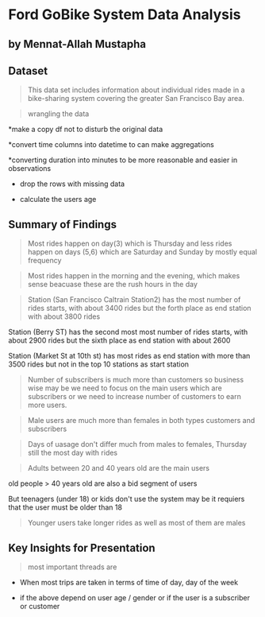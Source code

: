 # Ford GoBike System Data Analysis
## by Mennat-Allah Mustapha


## Dataset

> This data set includes information about individual rides made in a bike-sharing system covering the greater San Francisco Bay area.

>wrangling the data

*make a copy df not to disturb the original data

*convert time columns into datetime to can make aggregations

*converting duration into minutes to be more reasonable and easier in observations

* drop the rows with missing data

* calculate the users age


## Summary of Findings

> Most rides happen on day(3) which is Thursday and less rides happen on days (5,6) which are Saturday and Sunday by mostly equal frequency

> Most rides happen in the morning and the evening, which makes sense beacuase these are the rush hours in the day

> Station (San Francisco Caltrain Station2) has the most number of rides starts, with about 3400 rides but the forth place as end station with about 3800 rides

Station (Berry ST) has the second most most number of rides starts, with about 2900 rides but the sixth place as end station with about 2600

Station (Market St at 10th st) has most rides as end station with more than 3500 rides but not in the top 10 stations as start station

> Number of subscribers is much more than customers so business wise may be we need to focus on the main users which are subscribers or we need to increase number of customers to earn more users.

> Male users are much more than females in both types customers and subscribers

> Days of uasage don't differ much from males to females, Thursday still the most day with rides

> Adults between 20 and 40 years old are the main users

old people > 40 years old are also a bid segment of users

But teenagers (under 18) or kids don't use the system may be it requiers that the user must be older than 18

> Younger users take longer rides as well as most of them are males

## Key Insights for Presentation

> most important threads are 
* When most trips are taken in terms of time of day, day of the week

* if the above depend on user age / gender or if the user is a subscriber or customer
